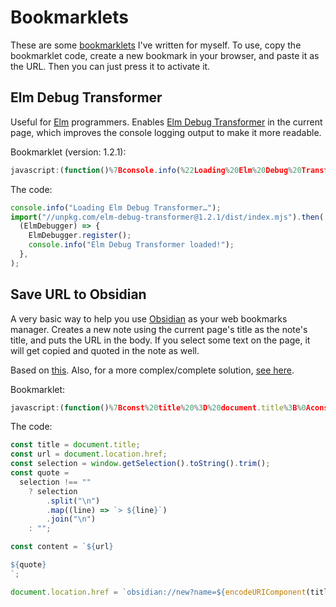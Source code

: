 # Bookmarklets

These are some [bookmarklets](https://en.wikipedia.org/wiki/Bookmarklet) I've written for myself. To use, copy the bookmarklet code, create a new bookmark in your browser, and paste it as the URL. Then you can just press it to activate it.

## Elm Debug Transformer

Useful for [Elm](https://elm-lang.org/) programmers. Enables [Elm Debug Transformer](https://github.com/kraklin/elm-debug-transformer) in the current page, which improves the console logging output to make it more readable.

Bookmarklet (version: 1.2.1):

```js
javascript:(function()%7Bconsole.info(%22Loading%20Elm%20Debug%20Transformer%E2%80%A6%22)%3B%0Aimport(%22%2F%2Funpkg.com%2Felm-debug-transformer%401.2.1%2Fdist%2Findex.mjs%22).then(%0A%20%20(ElmDebugger)%20%3D%3E%20%7B%0A%20%20%20%20ElmDebugger.register()%3B%0A%20%20%20%20console.info(%22Elm%20Debug%20Transformer%20loaded!%22)%3B%0A%20%20%7D%2C%0A)%3B%7D)()%3B
```

The code:

```js
console.info("Loading Elm Debug Transformer…");
import("//unpkg.com/elm-debug-transformer@1.2.1/dist/index.mjs").then(
  (ElmDebugger) => {
    ElmDebugger.register();
    console.info("Elm Debug Transformer loaded!");
  },
);
```

## Save URL to Obsidian

A very basic way to help you use [Obsidian](https://obsidian.md/) as your web bookmarks manager. Creates a new note using the current page's title as the note's title, and puts the URL in the body. If you select some text on the page, it will get copied and quoted in the note as well.

Based on [this](https://forum.obsidian.md/t/bookmarklet-send-to-obsidian/13415). Also, for a more complex/complete solution, [see here](https://stephango.com/obsidian-web-clipper).

Bookmarklet:

```js
javascript:(function()%7Bconst%20title%20%3D%20document.title%3B%0Aconst%20url%20%3D%20document.location.href%3B%0Aconst%20selection%20%3D%20window.getSelection().toString().trim()%3B%0Aconst%20quote%20%3D%0A%20%20selection%20!%3D%3D%20%22%22%0A%20%20%20%20%3F%20selection%0A%20%20%20%20%20%20%20%20.split(%22%5Cn%22)%0A%20%20%20%20%20%20%20%20.map((line)%20%3D%3E%20%60%3E%20%24%7Bline%7D%60)%0A%20%20%20%20%20%20%20%20.join(%22%5Cn%22)%0A%20%20%20%20%3A%20%22%22%3B%0A%0Aconst%20content%20%3D%20%60%24%7Burl%7D%0A%0A%24%7Bquote%7D%0A%60%3B%0A%0Adocument.location.href%20%3D%20%60obsidian%3A%2F%2Fnew%3Fname%3D%24%7BencodeURIComponent(title)%7D%26content%3D%24%7BencodeURIComponent(content)%7D%60%3B%7D)()%3B
```

The code:

```js
const title = document.title;
const url = document.location.href;
const selection = window.getSelection().toString().trim();
const quote =
  selection !== ""
    ? selection
        .split("\n")
        .map((line) => `> ${line}`)
        .join("\n")
    : "";

const content = `${url}

${quote}
`;

document.location.href = `obsidian://new?name=${encodeURIComponent(title)}&content=${encodeURIComponent(content)}`;
```
